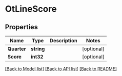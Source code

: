 # OtLineScore

## Properties
Name | Type | Description | Notes
------------ | ------------- | ------------- | -------------
**Quarter** | **string** |  | [optional] 
**Score** | **int32** |  | [optional] 

[[Back to Model list]](../README.md#documentation-for-models) [[Back to API list]](../README.md#documentation-for-api-endpoints) [[Back to README]](../README.md)


